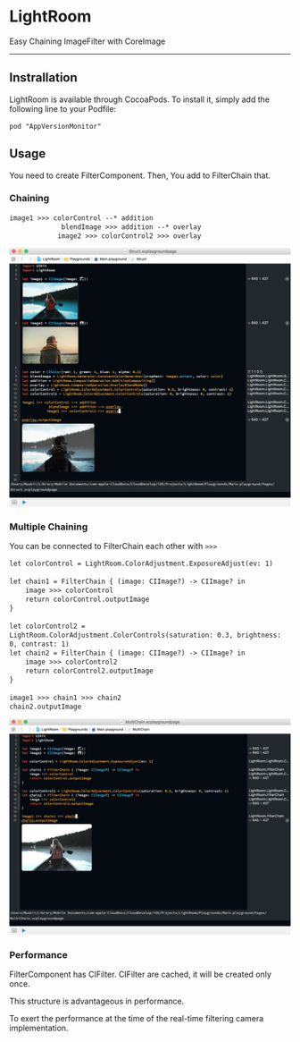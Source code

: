 # LightRoom
Easy Chaining ImageFilter with CoreImage

---

## Instrallation

LightRoom is available through CocoaPods. To install it, simply add the following line to your Podfile:

```
pod "AppVersionMonitor"
```

## Usage

You need to create FilterComponent.
Then, You add to FilterChain that.

### Chaining

```
image1 >>> colorControl --* addition
             blendImage >>> addition --* overlay
            image2 >>> colorControl2 >>> overlay
```

![](sample1.png)


### Multiple Chaining

You can be connected to FilterChain each other with `>>>`

```
let colorControl = LightRoom.ColorAdjustment.ExposureAdjust(ev: 1)

let chain1 = FilterChain { (image: CIImage?) -> CIImage? in
    image >>> colorControl
    return colorControl.outputImage
}

let colorControl2 = LightRoom.ColorAdjustment.ColorControls(saturation: 0.3, brightness: 0, contrast: 1)
let chain2 = FilterChain { (image: CIImage?) -> CIImage? in
    image >>> colorControl2
    return colorControl2.outputImage
}

image1 >>> chain1 >>> chain2
chain2.outputImage
```

![](sample2.png)


### Performance

FilterComponent has CIFilter.
CIFilter are cached, it will be created only once.

This structure is advantageous in performance.

To exert the performance at the time of the real-time filtering camera implementation.
